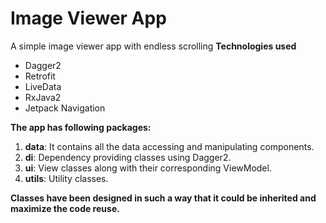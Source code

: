 # Image Viewer App
A simple image viewer app with endless scrolling
**Technologies used**
- Dagger2 
- Retrofit
- LiveData
- RxJava2
- Jetpack Navigation

**The app has following packages:**
1. **data**: It contains all the data accessing and manipulating components.
2. **di**: Dependency providing classes using Dagger2.
3. **ui**: View classes along with their corresponding ViewModel.
4. **utils**: Utility classes.

**Classes have been designed in such a way that it could be inherited and maximize the code reuse.**
